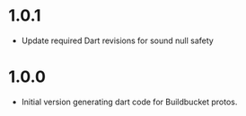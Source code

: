 # 1.0.1

- Update required Dart revisions for sound null safety


# 1.0.0

- Initial version generating dart code for Buildbucket protos.
